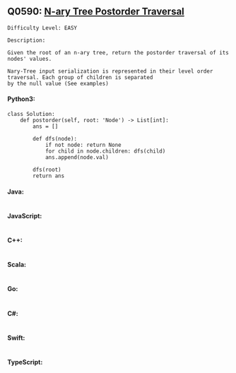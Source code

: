 ## Q0590: [N-ary Tree Postorder Traversal](https://leetcode.com/problems/n-ary-tree-postorder-traversal/)

```
Difficulty Level: EASY
```

```
Description:

Given the root of an n-ary tree, return the postorder traversal of its nodes' values.

Nary-Tree input serialization is represented in their level order traversal. Each group of children is separated
by the null value (See examples)
```

#### Python3:

```
class Solution:
    def postorder(self, root: 'Node') -> List[int]:
        ans = []

        def dfs(node):
            if not node: return None 
            for child in node.children: dfs(child)
            ans.append(node.val)

        dfs(root)
        return ans
```

#### Java:

```

```

#### JavaScript:

```

```

#### C++:

```

```

#### Scala:

```

```

#### Go:

```

```

#### C#:

```

```

#### Swift:

```

```

#### TypeScript:

```

```